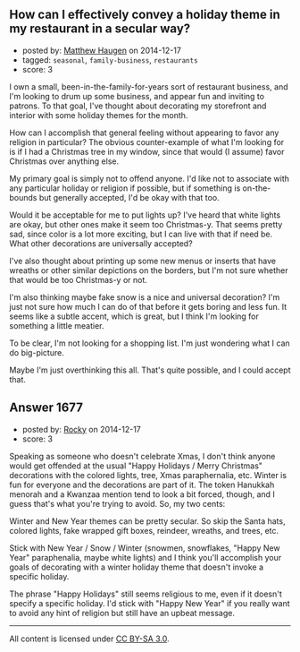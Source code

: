 ## How can I effectively convey a holiday theme in my restaurant in a secular way?

- posted by: [Matthew Haugen](https://stackexchange.com/users/1325646/matthew-haugen) on 2014-12-17
- tagged: `seasonal`, `family-business`, `restaurants`
- score: 3

I own a small, been-in-the-family-for-years sort of restaurant business, and I'm looking to drum up some business, and appear fun and inviting to patrons. To that goal, I've thought about decorating my storefront and interior with some holiday themes for the month.

How can I accomplish that general feeling without appearing to favor any religion in particular? The obvious counter-example of what I'm looking for is if I had a Christmas tree in my window, since that would (I assume) favor Christmas over anything else.

My primary goal is simply not to offend anyone. I'd like not to associate with any particular holiday or religion if possible, but if something is on-the-bounds but generally accepted, I'd be okay with that too.

Would it be acceptable for me to put lights up? I've heard that white lights are okay, but other ones make it seem too Christmas-y. That seems pretty sad, since color is a lot more exciting, but I can live with that if need be. What other decorations are universally accepted?

I've also thought about printing up some new menus or inserts that have wreaths or other similar depictions on the borders, but I'm not sure whether that would be too Christmas-y or not.

I'm also thinking maybe fake snow is a nice and universal decoration? I'm just not sure how much I can do of that before it gets boring and less fun. It seems like a subtle accent, which is great, but I think I'm looking for something a little meatier.

To be clear, I'm not looking for a shopping list. I'm just wondering what I can do big-picture.

Maybe I'm just overthinking this all. That's quite possible, and I could accept that.


## Answer 1677

- posted by: [Rocky](https://stackexchange.com/users/4448541/rocky) on 2014-12-17
- score: 3

Speaking as someone who doesn't celebrate Xmas, I don't think anyone would get offended at the usual "Happy Holidays / Merry Christmas" decorations with the colored lights, tree, Xmas paraphernalia, etc. Winter is fun for everyone and the decorations are part of it. The token Hanukkah menorah and a Kwanzaa mention tend to look a bit forced, though, and I guess that's what you're trying to avoid. So, my two cents:

Winter and New Year themes can be pretty secular. So skip the Santa hats, colored lights, fake wrapped gift boxes, reindeer, wreaths, and trees, etc.

Stick with New Year / Snow / Winter (snowmen, snowflakes, "Happy New Year" paraphenalia, maybe white lights) and I think you'll accomplish your goals of decorating with a winter holiday theme that doesn't invoke a specific holiday.

The phrase "Happy Holidays" still seems religious to me, even if it doesn't specify a specific holiday. I'd stick with "Happy New Year" if you really want to avoid any hint of religion but still have an upbeat message.



---

All content is licensed under [CC BY-SA 3.0](https://creativecommons.org/licenses/by-sa/3.0/).
